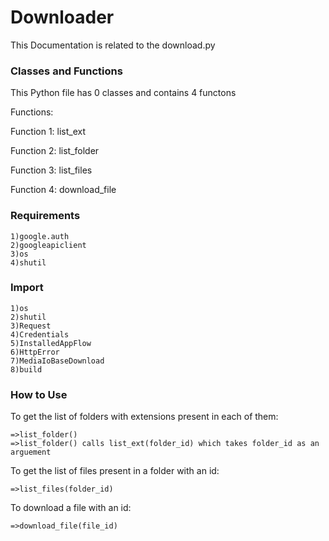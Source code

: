 # Downloader
This Documentation is related to the download.py

### Classes and Functions
This Python file has 0 classes and contains 4 functons

Functions:

Function 1: list_ext

Function 2: list_folder

Function 3: list_files

Function 4: download_file

### Requirements
    1)google.auth
    2)googleapiclient
    3)os
    4)shutil
    
### Import
    1)os
    2)shutil
    3)Request
    4)Credentials
    5)InstalledAppFlow
    6)HttpError
    7)MediaIoBaseDownload
    8)build
### How to Use
To get the list of folders with extensions present in each of them:
```
=>list_folder()
=>list_folder() calls list_ext(folder_id) which takes folder_id as an arguement
```


To get the list of files present in a folder with an id:
```
=>list_files(folder_id)
```

To download a file with an id:
```
=>download_file(file_id)
```
    
    
   
   
